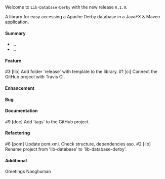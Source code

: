 Welcome to `Lib-Database-Derby` with the new release `0.1.0`.

A library for easy accessing a Apache Derby database in a JavaFX & Maven application.



#### Summary
* ...
* ...



#### Feature
#3 [lib] Add folder 'release' with template to the library.
#1 [ci] Connect the GitHub project with Travis CI.



#### Enhancement



#### Bug



#### Documentation
#9 [doc] Add 'tags' to the GitHub project.



#### Refactoring
#6 [pom] Update pom.xml. Check structure, dependencies aso.
#2 [lib] Rename project from 'lib-database' to 'lib-database-derby'.



#### Additional



Greetings
Naoghuman



[//]: # (Issues which will be integrated in this release)



[//]: # (Links)


